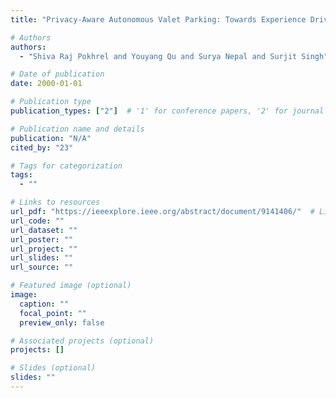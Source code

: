 ```yaml
---
title: "Privacy-Aware Autonomous Valet Parking: Towards Experience Driven Approach"

# Authors
authors:
  - "Shiva Raj Pokhrel and Youyang Qu and Surya Nepal and Surjit Singh"

# Date of publication
date: 2000-01-01

# Publication type
publication_types: ["2"]  # '1' for conference papers, '2' for journal articles, '3' for preprints

# Publication name and details
publication: "N/A"
cited_by: "23"

# Tags for categorization
tags:
  - ""

# Links to resources
url_pdf: "https://ieeexplore.ieee.org/abstract/document/9141406/"  # Link to the resource
url_code: ""
url_dataset: ""
url_poster: ""
url_project: ""
url_slides: ""
url_source: ""

# Featured image (optional)
image:
  caption: ""
  focal_point: ""
  preview_only: false

# Associated projects (optional)
projects: []

# Slides (optional)
slides: ""
---
```

